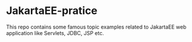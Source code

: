 # JakartaEE-pratice
This repo contains some famous topic examples related to JakartaEE web application like Servlets, JDBC, JSP etc.
